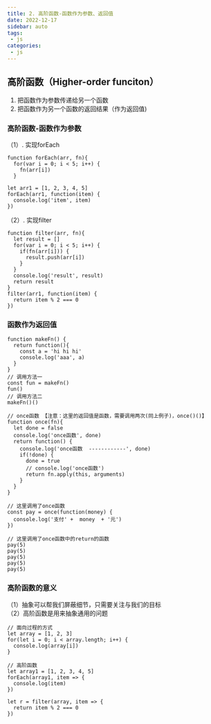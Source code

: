 ```yaml
---
title: 2. 高阶函数-函数作为参数、返回值
date: 2022-12-17
sidebar: auto
tags:
 - js
categories:
 - js
---
```

## 高阶函数（Higher-order funciton）<br>
1. 把函数作为参数传递给另一个函数 <br>
2. 把函数作为另一个函数的返回结果（作为返回值) <br>

### 高阶函数-函数作为参数 <br>
（1）. 实现forEach
```
function forEach(arr, fn){
  for(var i = 0; i < 5; i++) {
    fn(arr[i])
  }

let arr1 = [1, 2, 3, 4, 5]
forEach(arr1, function(item) {
  console.log('item', item)
})
```
（2）. 实现filter
```
function filter(arr, fn){
  let result = []
  for(var i = 0; i < 5; i++) {
    if(fn(arr[i])) {
      result.push(arr[i])
    }
  }
  console.log('result', result)
  return result
}
filter(arr1, function(item) {
  return item % 2 === 0
})
```
### 函数作为返回值 <br>
```
function makeFn() {
  return function(){
    const a = 'hi hi hi'
    console.log('aaa', a)
  }
}
// 调用方法一
const fun = makeFn()
fun()
// 调用方法二
makeFn()()

// once函数 【注意：这里的返回值是函数，需要调用两次(同上例子)，once()()】
function once(fn){
  let done = false
  console.log('once函数', done)
  return function() {
    console.log('once函数  ------------', done)
    if(!done) {
      done = true
      // console.log('once函数')
      return fn.apply(this, arguments)
    }
  }
}

// 这里调用了once函数
const pay = once(function(money) {
  console.log('支付' +  money  + '元')
})

// 这里调用了once函数中的return的函数
pay(5)
pay(5)
pay(5)
pay(5)
pay(5)
```

### 高阶函数的意义 <br>
（1）抽象可以帮我们屏蔽细节，只需要关注与我们的目标 <br>
（2）高阶函数是用来抽象通用的问题 <br>

```
// 面向过程的方式
let array = [1, 2, 3]
for(let i = 0; i < array.length; i++) {
  console.log(array[i])
}
```

```
// 高阶函数
let array1 = [1, 2, 3, 4, 5]
forEach(array1, item => {
  console.log(item)
})
```

```
let r = filter(array, item => {
  return item % 2 === 0
})
```

